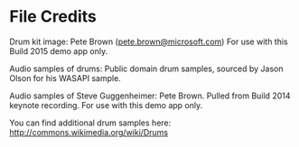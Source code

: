 # File Credits

Drum kit image:
Pete Brown (pete.brown@microsoft.com)
For use with this Build 2015 demo app only.

Audio samples of drums:
Public domain drum samples, sourced by Jason Olson for his WASAPI sample.

Audio samples of Steve Guggenheimer:
Pete Brown. Pulled from Build 2014 keynote recording. For use with this demo app only.

You can find additional drum samples here:
http://commons.wikimedia.org/wiki/Drums
